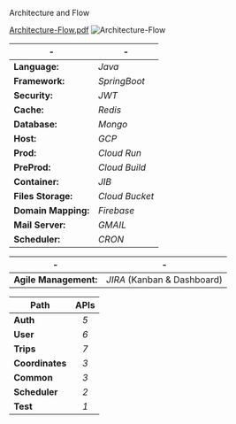 Architecture and Flow

[Architecture-Flow.pdf](https://github.com/manoj86/iTrawell/files/14395570/Architecture-Flow.pdf)
![Architecture-Flow](https://github.com/manoj86/iTrawell/assets/3163167/08be7b04-fb26-430e-a1af-add0fa646b6e)


|         -            |        -         | 
|----------------------|------------------|
| **Language:**        | _Java_           |
| **Framework:**       | _SpringBoot_     |
| **Security:**        | _JWT_            |
| **Cache:**           | _Redis_          |
| **Database:**        | _Mongo_          |
| **Host:**            | _GCP_            |
| **Prod:**            | _Cloud Run_      |
| **PreProd:**         | _Cloud Build_    |
| **Container:**       | _JIB_            |
| **Files Storage:**   | _Cloud Bucket_   |
| **Domain Mapping:**  | _Firebase_       |
| **Mail Server:**     | _GMAIL_          |
| **Scheduler:**       | _CRON_           |


|           -              |              -              |
|--------------------------|-----------------------------|
| **Agile Management:**    | _JIRA_  (Kanban & Dashboard)|



| **Path**        | **APIs** |
|-----------------|:--------:|
| **Auth**        |    _5_   |
| **User**        |    _6_   |
| **Trips**       |    _7_   |
| **Coordinates** |    _3_   |
| **Common**      |    _3_   |
| **Scheduler**   |    _2_   |
| **Test**        |    _1_   |
